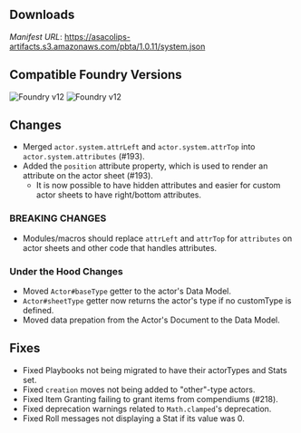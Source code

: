 ## Downloads
_Manifest URL_: https://asacolips-artifacts.s3.amazonaws.com/pbta/1.0.11/system.json

## Compatible Foundry Versions
![Foundry v12](https://img.shields.io/badge/Foundry-v12-green) ![Foundry v12](https://img.shields.io/badge/Foundry-v12-orange)

## Changes
- Merged `actor.system.attrLeft` and `actor.system.attrTop` into `actor.system.attributes` (#193).
- Added the `position` attribute property, which is used to render an attribute on the actor sheet (#193).
	- It is now possible to have hidden attributes and easier for custom actor sheets to have right/bottom attributes.

### BREAKING CHANGES
- Modules/macros should replace `attrLeft` and `attrTop` for `attributes` on actor sheets and other code that handles attributes.

### Under the Hood Changes
- Moved `Actor#baseType` getter to the actor's Data Model.
- `Actor#sheetType` getter now returns the actor's type if no customType is defined.
- Moved data prepation from the Actor's Document to the Data Model.

## Fixes
- Fixed Playbooks not being migrated to have their actorTypes and Stats set.
- Fixed `creation` moves not being added to "other"-type actors.
- Fixed Item Granting failing to grant items from compendiums (#218).
- Fixed deprecation warnings related to `Math.clamped`'s deprecation.
- Fixed Roll messages not displaying a Stat if its value was 0.